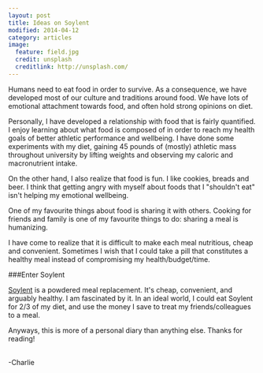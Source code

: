 ```yaml
---
layout: post
title: Ideas on Soylent
modified: 2014-04-12
category: articles
image:
  feature: field.jpg
  credit: unsplash
  creditlink: http://unsplash.com/
---
```


Humans need to eat food in order to survive. As a consequence, we have developed most of our culture and traditions around food. We have lots of emotional attachment towards food, and often hold strong opinions on diet. 

Personally, I have developed a relationship with food that is fairly quantified. I enjoy learning about what food is composed of in order to reach my health goals of better athletic performance and wellbeing. I have done some experiments with my diet, gaining 45 pounds of (mostly) athletic mass throughout university by lifting weights and observing my caloric and macronutrient intake. 

On the other hand, I also realize that food is fun. I like cookies, breads and beer. I think that getting angry with myself about foods that I "shouldn't eat" isn't helping my emotional wellbeing. 

One of my favourite things about food is sharing it with others. Cooking for friends and family is one of my favourite things to do: sharing a meal is humanizing. 

I have come to realize that it is difficult to make each meal nutritious, cheap and convenient. Sometimes I wish that I could take a pill that constitutes a healthy meal instead of compromising my health/budget/time. 

###Enter Soylent

[Soylent](http://soylent.me/) is a powdered meal replacement. It's cheap, convenient, and arguably healthy. I am fascinated by it. In an ideal world, I could eat Soylent for 2/3 of my diet, and use the money I save to treat my friends/colleagues to a meal. 

Anyways, this is more of a personal diary than anything else. Thanks for reading!

<br>
-Charlie


